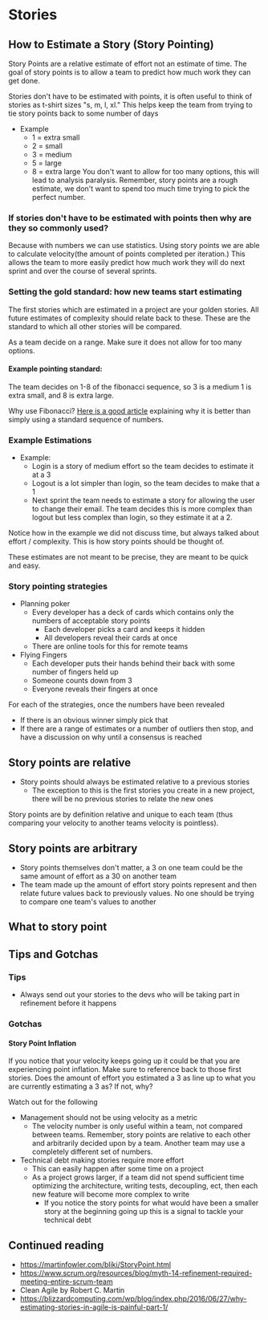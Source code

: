 # Stories

## How to Estimate a Story (Story Pointing)
Story Points are a relative estimate of effort not an estimate of time. The goal of story points is to allow a team to predict how much work they can get done. 

Stories don't have to be estimated with points, it is often useful to think of stories as t-shirt sizes "s, m, l, xl." This helps keep the team from trying to tie story points back to some number of days
* Example
    * 1 = extra small
    * 2 = small
    * 3 = medium 
    * 5 = large
    * 8 = extra large
You don't want to allow for too many options, this will lead to analysis paralysis. Remember, story points are a rough estimate, we don't want to spend too much time trying to pick the perfect number. 

### If stories don't have to be estimated with points then why are they so commonly used?
Because with numbers we can use statistics. Using story points we are able to calculate velocity(the amount of points completed per iteration.) This allows the team to more easily predict how much work they will do next sprint and over the course of several sprints.  

### Setting the gold standard: how new teams start estimating
The first stories which are estimated in a project are your golden stories. All future estimates of complexity should relate back to these. These are the standard to which all other stories will be compared.

As a team decide on a range. Make sure it does not allow for too many options. 

#### Example pointing standard: 
The team decides on 1-8 of the fibonacci sequence, so 3 is a medium 1 is extra small, and 8 is extra large. 

Why use Fibonacci? [Here is a good article](https://www.mountaingoatsoftware.com/blog/why-the-fibonacci-sequence-works-well-for-estimating) explaining why it is better than simply using a standard sequence of numbers.

### Example Estimations
* Example: 
    * Login is a story of medium effort so the team decides to estimate it at a 3
    * Logout is a lot simpler than login, so the team decides to make that a 1
    * Next sprint the team needs to estimate a story for allowing the user to change their email. The team decides this is more complex than logout but less complex than login, so they estimate it at a 2. 

Notice how in the example we did not discuss time, but always talked about effort / complexity. This is how story points should be thought of. 

These estimates are not meant to be precise, they are meant to be quick and easy. 

### Story pointing strategies 
* Planning poker
    * Every developer has a deck of cards which contains only the numbers of acceptable story points
        * Each developer picks a card and keeps it hidden
        * All developers reveal their cards at once
    * There are online tools for this for remote teams
* Flying Fingers
    * Each developer puts their hands behind their back with some number of fingers held up
    * Someone counts down from 3
    * Everyone reveals their fingers at once

For each of the strategies, once the numbers have been revealed 
* If there is an obvious winner simply pick that
* If there are a range of estimates or a number of outliers then stop, and have a discussion on why until a consensus is reached

## Story points are relative
* Story points should always be estimated relative to a previous stories
  * The exception to this is the first stories you create in a new project, there will be no previous stories to relate the new ones

Story points are by definition relative and unique to each team (thus comparing your velocity to another teams velocity is pointless).

## Story points are arbitrary 
* Story points themselves don't matter, a 3 on one team could be the same amount of effort as a 30 on another team
* The team made up the amount of effort story points represent and then relate future values back to previously values. No one should be trying to compare one team's values to another

## What to story point

## Tips and Gotchas
### Tips
* Always send out your stories to the devs who will be taking part in refinement before it happens

### Gotchas
#### Story Point Inflation
If you notice that your velocity keeps going up it could be that you are experiencing point inflation. Make sure to reference back to those first stories. Does the amount of effort you estimated a 3 as line up to what you are currently estimating a 3 as? If not, why? 

Watch out for the following
* Management should not be using velocity as a metric 
  * The velocity number is only useful within a team, not compared between teams. Remember, story points are relative to each other and arbitrarily decided upon by a team. Another team may use a completely different set of numbers.  
* Technical debt making stories require more effort
    * This can easily happen after some time on a project
    * As a project grows larger, if a team did not spend sufficient time optimizing the architecture, writing tests, decoupling, ect, then each new feature will become more complex to write
        * If you notice the story points for what would have been a smaller story at the beginning going up this is a signal to tackle your technical debt 

## Continued reading
* https://martinfowler.com/bliki/StoryPoint.html
* https://www.scrum.org/resources/blog/myth-14-refinement-required-meeting-entire-scrum-team
* Clean Agile by Robert C. Martin
* https://blizzardcomputing.com/wp/blog/index.php/2016/06/27/why-estimating-stories-in-agile-is-painful-part-1/